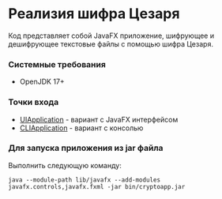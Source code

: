 # Реализия шифра Цезаря

Код представляет собой JavaFX приложение, шифрующее и дешифрующее текстовые файлы с помощью шифра Цезаря.

### Системные требования

- OpenJDK 17+

### Точки входа

- [UIApplication](src/java/cryptoapp/UIApplication.java) - вариант с JavaFX интерфейсом
- [CLIApplication](src/java/cryptoapp/CLIApplication.java) - вариант с консолью

### Для запуска приложения из jar файла

Выполнить следующую команду:
```shell
java --module-path lib/javafx --add-modules javafx.controls,javafx.fxml -jar bin/cryptoapp.jar
```
